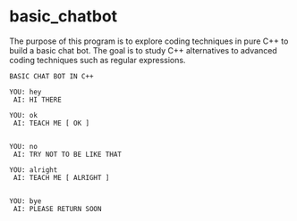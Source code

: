 # basic_chatbot
The purpose of this program is to explore coding techniques in pure C++ to build a basic chat bot.  The goal is to study C++ alternatives to advanced coding techniques such as regular expressions.

	BASIC CHAT BOT IN C++

	YOU: hey
	 AI: HI THERE 

	YOU: ok
	 AI: TEACH ME [ OK ]


	YOU: no
	 AI: TRY NOT TO BE LIKE THAT 

	YOU: alright
	 AI: TEACH ME [ ALRIGHT ]


	YOU: bye
	 AI: PLEASE RETURN SOON
	 
